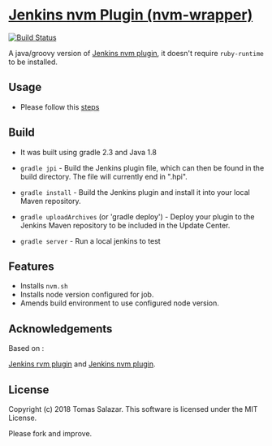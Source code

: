 # [Jenkins nvm Plugin (nvm-wrapper)](https://wiki.jenkins-ci.org/display/JENKINS/Nvm+Wrapper+Plugin)

[![Build Status](https://img.shields.io/travis/tacoss/nvm-wrapper-plugin/master.svg?style=flat)](https://travis-ci.org/tacoss/nvm-wrapper-plugin)



A java/groovy version of [Jenkins nvm plugin](https://github.com/codevise/jenkins-nvm-plugin), it
doesn't require `ruby-runtime` to be installed.

## Usage
- Please follow this [steps](https://wiki.jenkins-ci.org/display/JENKINS/Nvm+Wrapper+Plugin)

## Build
- It was built using gradle 2.3 and Java 1.8

- `gradle jpi` - Build the Jenkins plugin file, which can then be
  found in the build directory. The file will currently end in ".hpi".
- `gradle install` - Build the Jenkins plugin and install it into your
  local Maven repository.
- `gradle uploadArchives` (or 'gradle deploy') - Deploy your plugin to
  the Jenkins Maven repository to be included in the Update Center.
- `gradle server` - Run a local jenkins to test

## Features

- Installs `nvm.sh`
- Installs node version configured for job.
- Amends build environment to use configured node version.

## Acknowledgements

Based on :

[Jenkins rvm plugin](https://github.com/jenkinsci/rvm-plugin) and
[Jenkins nvm plugin](https://github.com/codevise/jenkins-nvm-plugin).

## License

Copyright (c) 2018 Tomas Salazar. This software is licensed under the MIT License.

Please fork and improve.
